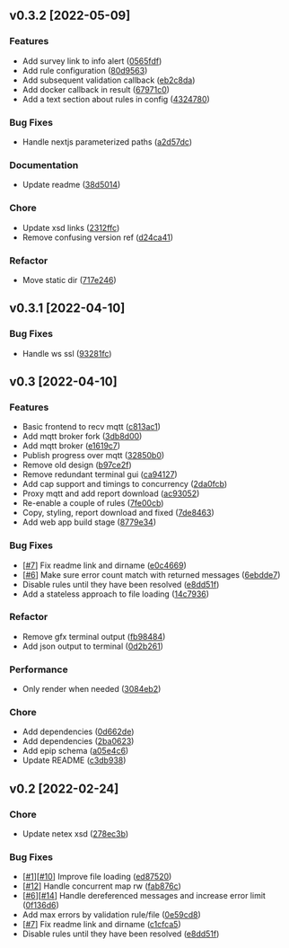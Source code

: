 ## v0.3.2 [2022-05-09]


### Features
- Add survey link to info alert ([0565fdf](../../commit/0565fdfc87edb722fe9ff61645a13550c1d2d44e))
- Add rule configuration ([80d9563](../../commit/80d95630d2c7c03df096f29d026858873e980dce))
- Add subsequent validation callback ([eb2c8da](../../commit/eb2c8daeee5f0b26058a9b4c732929a5aea49b46))
- Add docker callback in result ([67971c0](../../commit/67971c0799cec98fbe3e4d3bbd9c818b7da4c1e9))
- Add a text section about rules in config ([4324780](../../commit/4324780c92f14ed01dc5d203ade9aa6128510552))


### Bug Fixes
- Handle nextjs parameterized paths ([a2d57dc](../../commit/a2d57dcfb6536ed720df2da334adf7e3ec4cec44))


### Documentation
- Update readme ([38d5014](../../commit/38d5014b9a9000409061ed4938b93c8b332063b4))


### Chore
- Update xsd links ([2312ffc](../../commit/2312ffc96a2ba362c1547825d645a8817331437e))
- Remove confusing version ref ([d24ca41](../../commit/d24ca41dbd3c3dfea0dbd0676e54d0e754946505))


### Refactor
- Move static dir ([717e246](../../commit/717e2462210eec5ab20ec715bf83cc3f0847cf44))


## v0.3.1 [2022-04-10]

### Bug Fixes
- Handle ws ssl ([93281fc](../../commit/93281fcc792c2bc3203c6ebc54013c322bbafb0b))


## v0.3 [2022-04-10]

### Features
- Basic frontend to recv mqtt ([c813ac1](../../commit/c813ac12917352e9537cac00dd5dc3c7ccc3082a))
- Add mqtt broker fork ([3db8d00](../../commit/3db8d00d77d132ca7b96ee0e6e3dc8666fd9766c))
- Add mqtt broker ([e1619c7](../../commit/e1619c7b776555653814c797da8df3d2b5354bb8))
- Publish progress over mqtt ([32850b0](../../commit/32850b08fe288b0ef1e6d4db8419b34561cacca6))
- Remove old design ([b97ce2f](../../commit/b97ce2fe69ac893c8a293ba66d6fdb9b412b2723))
- Remove redundant terminal gui ([ca94127](../../commit/ca94127d1208eb117e7cae0638aaf72cea379be3))
- Add cap support and timings to concurrency ([2da0fcb](../../commit/2da0fcbaa788f820cf539175e58fc02a383fad24))
- Proxy mqtt and add report download ([ac93052](../../commit/ac930521b2c57b1e9ae7b0ebfff42ec2f5be6c5d))
- Re-enable a couple of rules ([7fe00cb](../../commit/7fe00cbf31f1c346d3c9eb20b920c0c4bb24eaa6))
- Copy, styling, report download and fixed ([7de8463](../../commit/7de8463296f05a708591c50502dedf34311ac4ac))
- Add web app build stage ([8779e34](../../commit/8779e34910e400ece69017735d0d9894501a16f2))


### Bug Fixes
- [[#7](../../issues/7)] Fix readme link and dirname ([e0c4669](../../commits/e0c4669b8d4bd499869beafe6ea00ffb03a9055b))
- [[#6](../../issues/6)] Make sure error count match with returned messages ([6ebdde7](../../commits/6ebdde73e797b955bff5939ff6d3ce7e86ccd2b7))
- Disable rules until they have been resolved ([e8dd51f](../../commit/e8dd51f05bff70deaac6f4beafa8cf95ddf93b4c))
- Add a stateless approach to file loading ([14c7936](../../commit/14c7936dc9022d8de45dc9abaa903a00a47f8739))


### Refactor
- Remove gfx terminal output ([fb98484](../../commit/fb984841552ac0494321d02cf4ae1ebb16296422))
- Add json output to terminal ([0d2b261](../../commit/0d2b2615634e437ebd6c47c6c0b7898ec390bb1f))


### Performance
- Only render when needed ([3084eb2](../../commit/3084eb28f5aad3c55df29367c0552cfd5214df5f))


### Chore
- Add dependencies ([0d662de](../../commit/0d662dea6b61bac5c2d718998ca3a4c6f3b9ebba))
- Add dependencies ([2ba0623](../../commit/2ba0623d53919ec71dd9246beb00458b6ee02027))
- Add epip schema ([a05e4c6](../../commit/a05e4c6f673dfcc7249774adeb645ae4a5c74462))
- Update README ([c3db938](../../commit/c3db938c4f6cfdf9f69a53380f7dd34fc7082808))


## v0.2 [2022-02-24]

### Chore
- Update netex xsd ([278ec3b](../../commit/278ec3bb2d3e07f2bcf0bfe2cd379885926e1857))


### Bug Fixes
- [[#1](../../issues/1)][[#10](../../issues/10)] Improve file loading ([ed87520](../../ed875201a3f898fea5678132e15baa47f9b39a1d))
- [[#12](../../issues/12)] Handle concurrent map rw ([fab876c](../../commit/fab876ce290cc7070f5329b01caafca70fc43df1))
- [[#6](../../issues/6)][[#14](../../issues/14)] Handle dereferenced messages and increase error limit ([0f136d6](../../commit/0f136d6eb9daf057df7f30e74176b6178907b4d3))
- Add max errors by validation rule/file ([0e59cd8](../../commit/0e59cd8ae9f8ef7c1bd7f304b4b6c8c8b499cff9))
- [[#7](../../issues/7)] Fix readme link and dirname ([c1cfca5](../../commits/c1cfca50e7bb602ec1a7cc2190053dbbf5a3aa28))
- Disable rules until they have been resolved ([e8dd51f](../../commit/e8dd51f05bff70deaac6f4beafa8cf95ddf93b4c))

